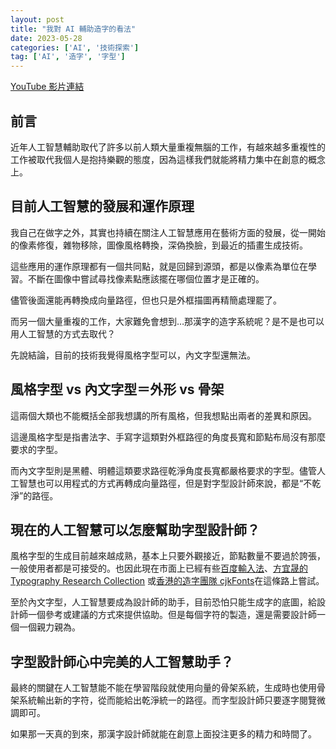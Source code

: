 ```yaml
---
layout: post
title: "我對 AI 輔助造字的看法"
date: 2023-05-28
categories: ['AI', '技術探索']
tag: ['AI', '造字', '字型']
---
```


[YouTube 影片連結](https://youtu.be/4CIgZFP6Lvk)

## 前言

近年人工智慧輔助取代了許多以前人類大量重複無腦的工作，有越來越多重複性的工作被取代我個人是抱持樂觀的態度，因為這樣我們就能將精力集中在創意的概念上。

## 目前人工智慧的發展和運作原理

我自己在做字之外，其實也持續在關注人工智慧應用在藝術方面的發展，從一開始的像素修復，雜物移除，圖像風格轉換，深偽換臉，到最近的插畫生成技術。

這些應用的運作原理都有一個共同點，就是回歸到源頭，都是以像素為單位在學習。不斷在圖像中嘗試尋找像素點應該擺在哪個位置才是正確的。

儘管後面還能再轉換成向量路徑，但也只是外框描圖再精簡處理罷了。

而另一個大量重複的工作，大家難免會想到…那漢字的造字系統呢？是不是也可以用人工智慧的方式去取代？

先說結論，目前的技術我覺得風格字型可以，內文字型還無法。

## 風格字型 vs 內文字型＝外形 vs 骨架

這兩個大類也不能概括全部我想講的所有風格，但我想點出兩者的差異和原因。

這邊風格字型是指書法字、手寫字這類對外框路徑的角度長寬和節點布局沒有那麼要求的字型。

而內文字型則是黑體、明體這類要求路徑乾淨角度長寬都嚴格要求的字型。儘管人工智慧也可以用程式的方式再轉成向量路徑，但是對字型設計師來說，都是“不乾淨”的路徑。

## 現在的人工智慧可以怎麼幫助字型設計師？

風格字型的生成目前越來越成熟，基本上只要外觀接近，節點數量不要過於誇張，一般使用者都是可接受的。也因此現在市面上已經有些[百度輸入法](https://www.diankeji.com/news/59872.html)、[方宜晟的 Typography Research Collection](https://github.com/IShengFang/TypographyResearchCollection) 或[香港的造字團隊 cjkFonts](https://cjkfonts.io/blog)在這條路上嘗試。

至於內文字型，人工智慧要成為設計師的助手，目前恐怕只能生成字的底圖，給設計師一個參考或建議的方式來提供協助。但是每個字符的製造，還是需要設計師一個一個親力親為。

## 字型設計師心中完美的人工智慧助手？

最終的關鍵在人工智慧能不能在學習階段就使用向量的骨架系統，生成時也使用骨架系統輸出新的字符，從而能給出乾淨統一的路徑。而字型設計師只要逐字閱覽微調即可。

如果那一天真的到來，那漢字設計師就能在創意上面投注更多的精力和時間了。
